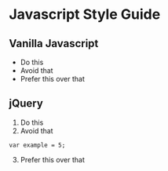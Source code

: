 # Javascript Style Guide

## Vanilla Javascript
* Do this 
* Avoid that
* Prefer this over that

## jQuery
1. Do this 
2. Avoid that
```
var example = 5;
```
3. Prefer this over that

